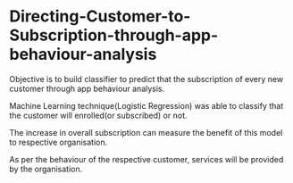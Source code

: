 # Directing-Customer-to-Subscription-through-app-behaviour-analysis

Objective is to build classifier to predict that the subscription of every new customer through app behaviour analysis.

Machine Learning technique(Logistic Regression) was able to classify that the customer will enrolled(or subscribed) or not.

The increase in overall subscription can measure the benefit of this model to respective organisation.

As per the behaviour of the respective customer, services will be provided by the organisation.
